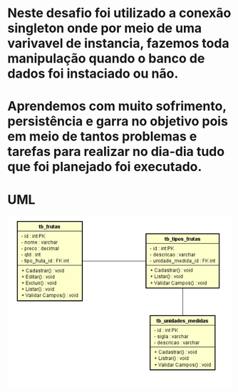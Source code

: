 # Neste desafio foi utilizado a conexão singleton onde por meio de uma varivavel de instancia, fazemos toda manipulação quando o banco de dados foi instaciado ou não. 

# Aprendemos com muito sofrimento, persistência e garra no objetivo pois em meio de tantos problemas e tarefas para realizar no dia-dia tudo que foi planejado foi executado. 

# UML 

![Imagem](https://github.com/duuh30/vendedorpoo/blob/master/imgs/Diagrama.png)
